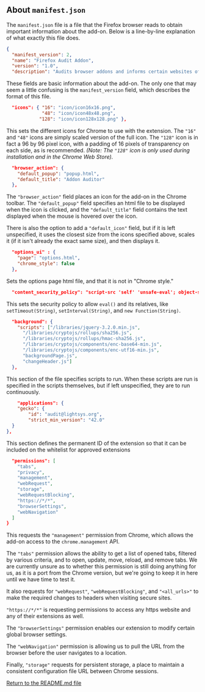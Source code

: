 ## About `manifest.json`

The `manifest.json` file is a file that the Firefox browser reads to obtain important information about the add-on. Below is a line-by-line explanation of what exactly this file does.

```json
{
  "manifest_version": 2,
  "name": "Firefox Audit Addon",
  "version": "1.0",
  "description": "Audits browser addons and informs certain websites of audit status",
```

These fields are basic information about the add-on. The only one that may seem a little confusing is the `manifest_version` field, which describes the format of this file.

```json
  "icons": { "16": "icon/icon16x16.png",
             "48": "icon/icon48x48.png",
            "128": "icon/icon128x128.png" }, 
```

This sets the different icons for Chrome to use with the extension. The `"16"` and `"48"` icons are simply scaled version of the full icon. The `"128"` icon is in fact a 96 by 96 pixel icon, with a padding of 16 pixels of transparency on each side, as is recommended. 
_(Note: The `"128"` icon is only used during installation and in the Chrome Web Store)._

```json
  "browser_action": {
    "default_popup": "popup.html",
    "default_title": "Addon Auditor"
  },
```

The `"browser_action"` field places an icon for the add-on in the Chrome toolbar. The `"default_popup"` field specifies an html file to be displayed when the icon is clicked, and the `"default_title"` field contains the text displayed when the mouse is hovered over the icon. 

There is also the option to add a `"default_icon"` field, but if it is left unspecified, it uses the closest size from the icons specified above, scales it (if it isn't already the exact same size), and then displays it. 

```json
  "options_ui" : {
    "page": "options.html",
    "chrome_style": false
  },
```

Sets the options page html file, and that it is not in "Chrome style." 

```json
  "content_security_policy": "script-src 'self' 'unsafe-eval'; object-src 'self'",
```

This sets the security policy to allow `eval()` and its relatives, like `setTimeout(String)`, `setInterval(String)`, and `new Function(String)`.

```json
  "background": {
    "scripts": ["/libraries/jquery-3.2.0.min.js",
      "/libraries/cryptojs/rollups/sha256.js",
	  "/libraries/cryptojs/rollups/hmac-sha256.js",
	  "/libraries/cryptojs/components/enc-base64-min.js",
	  "/libraries/cryptojs/components/enc-utf16-min.js",
      "backgroundPage.js",
      "changeHeader.js"]
  },
```

This section of the file specifies scripts to run. When these scripts are run is specified in the scripts themselves, but if left unspecified, they are to run continuously. 


```json
	"applications": {
	"gecko": {
		"id": "audit@lightsys.org",
		"strict_min_version": "42.0"
  }
},
```

This section defines the permanent ID of the extension so that it can be included on the whitelist for approved extensions

```json 
  "permissions": [
	"tabs",
	"privacy",
    "management",
    "webRequest",
    "storage",
    "webRequestBlocking",
    "https://*/*",
	"browserSettings",
	"webNavigation"
  ]
}
```

This requests the `"management"` permission from Chrome, which allows the add-on access to the `chrome.management` API.

The `"tabs"` permission allows the ability to get a list of opened tabs, filtered by various criteria, and to open, update, move, reload, and remove tabs.
We are currently unsure as to whether this permission is still doing anything for us, as it is a port from the Chrome version, but we're going to keep it in here until we have time to test it.

It also requests for `"webRequest"`, `"webRequestBlocking"`, and `"<all_urls>"` to make the required changes to headers when visiting secure sites.

`"https://*/*"` is requesting permissions to access any https website and any of their extensions as well.

The `"browserSettings"` permission enables our extension to modify certain global browser settings.

The `"webNavigation"` permission is allowing us to pull the URL from the browser before the user navigates to a location.

Finally, `"storage"` requests for persistent storage, a place to maintain a consistent configuration file URL between Chrome sessions. 

[Return to the README.md file](../README.md)

